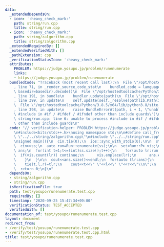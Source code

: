 ```yaml
---
data:
  _extendedDependsOn:
  - icon: ':heavy_check_mark:'
    path: string/run.cpp
    title: string/run.cpp
  - icon: ':heavy_check_mark:'
    path: string/zalgorithm.cpp
    title: string/zalgorithm.cpp
  _extendedRequiredBy: []
  _extendedVerifiedWith: []
  _pathExtension: cpp
  _verificationStatusIcon: ':heavy_check_mark:'
  attributes:
    PROBLEM: https://judge.yosupo.jp/problem/runenumerate
    links:
    - https://judge.yosupo.jp/problem/runenumerate
  bundledCode: "Traceback (most recent call last):\n  File \"/opt/hostedtoolcache/Python/3.8.5/x64/lib/python3.8/site-packages/onlinejudge_verify/documentation/build.py\"\
    , line 71, in _render_source_code_stat\n    bundled_code = language.bundle(stat.path,\
    \ basedir=basedir).decode()\n  File \"/opt/hostedtoolcache/Python/3.8.5/x64/lib/python3.8/site-packages/onlinejudge_verify/languages/cplusplus.py\"\
    , line 191, in bundle\n    bundler.update(path)\n  File \"/opt/hostedtoolcache/Python/3.8.5/x64/lib/python3.8/site-packages/onlinejudge_verify/languages/cplusplus_bundle.py\"\
    , line 399, in update\n    self.update(self._resolve(pathlib.Path(included), included_from=path))\n\
    \  File \"/opt/hostedtoolcache/Python/3.8.5/x64/lib/python3.8/site-packages/onlinejudge_verify/languages/cplusplus_bundle.py\"\
    , line 398, in update\n    raise BundleErrorAt(path, i + 1, \"unable to process\
    \ #include in #if / #ifdef / #ifndef other than include guards\")\nonlinejudge_verify.languages.cplusplus_bundle.BundleErrorAt:\
    \ string/run.cpp: line 6: unable to process #include in #if / #ifdef / #ifndef\
    \ other than include guards\n"
  code: "// verification-helper: PROBLEM https://judge.yosupo.jp/problem/runenumerate\n\
    \n#include<bits/stdc++.h>\nusing namespace std;\n\n#define call_from_test\n#include\
    \ \"../../string/zalgorithm.cpp\"\n#include \"../../string/run.cpp\"\n#undef call_from_test\n\
    \nsigned main(){\n  cin.tie(0);\n  ios::sync_with_stdio(0);\n\n  string ss;\n\
    \  cin>>ss;\n  auto run=Run::enumerate(ss);\n\n  set<Run::P> vis;\n  vector<Run::T>\
    \ ans;\n  for(int t=1;t<=(int)ss.size();t++){\n    for(auto lr:run[t]){\n    \
    \  if(vis.count(lr)) continue;\n      vis.emplace(lr);\n      ans.emplace_back(t,lr.first,lr.second);\n\
    \    }\n  }\n\n  cout<<ans.size()<<endl;\n  for(auto tlr:ans){\n    int t,l,r;\n\
    \    tie(t,l,r)=tlr;\n    cout<<t<<\" \"<<l<<\" \"<<r<<\"\\n\";\n  }\n  cout<<flush;\n\
    \  return 0;\n}\n"
  dependsOn:
  - string/zalgorithm.cpp
  - string/run.cpp
  isVerificationFile: true
  path: test/yosupo/runenumerate.test.cpp
  requiredBy: []
  timestamp: '2020-09-25 15:47:34+09:00'
  verificationStatus: TEST_ACCEPTED
  verifiedWith: []
documentation_of: test/yosupo/runenumerate.test.cpp
layout: document
redirect_from:
- /verify/test/yosupo/runenumerate.test.cpp
- /verify/test/yosupo/runenumerate.test.cpp.html
title: test/yosupo/runenumerate.test.cpp
---
```

